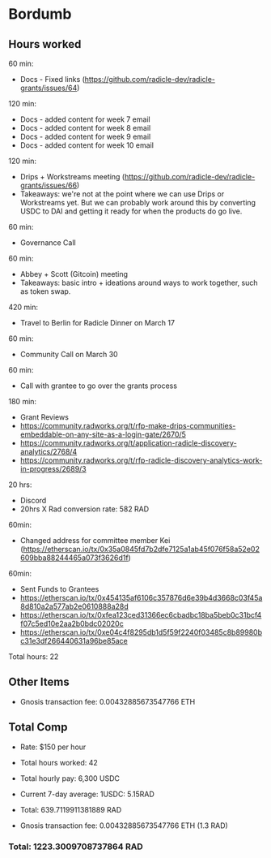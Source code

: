 # Bordumb

## Hours worked
60 min:
* Docs - Fixed links (https://github.com/radicle-dev/radicle-grants/issues/64)

120 min:
* Docs - added content for week 7 email 
* Docs - added content for week 8 email 
* Docs - added content for week 9 email 
* Docs - added content for week 10 email

120 min:
* Drips + Workstreams meeting (https://github.com/radicle-dev/radicle-grants/issues/66)
* Takeaways: we're not at the point where we can use Drips or Workstreams yet. But we can probably work around this by 
converting USDC to DAI and getting it ready for when the products do go live.

60 min:
* Governance Call

60 min:
* Abbey + Scott (Gitcoin) meeting
* Takeaways: basic intro + ideations around ways to work together, such as token swap.

420 min:
* Travel to Berlin for Radicle Dinner on March 17

60 min:
* Community Call on March 30

60 min:
* Call with grantee to go over the grants process

180 min: 
* Grant Reviews
* https://community.radworks.org/t/rfp-make-drips-communities-embeddable-on-any-site-as-a-login-gate/2670/5
* https://community.radworks.org/t/application-radicle-discovery-analytics/2768/4
* https://community.radworks.org/t/rfp-radicle-discovery-analytics-work-in-progress/2689/3

20 hrs: 
* Discord 
* 20hrs X Rad conversion rate: 582 RAD

60min:
* Changed address for committee member Kei (https://etherscan.io/tx/0x35a0845fd7b2dfe7125a1ab45f076f58a52e02609bba88244465a073f3626d1f)

60min:
* Sent Funds to Grantees
* https://etherscan.io/tx/0x454135af6106c357876d6e39b4d3668c03f45a8d810a2a577ab2e0610888a28d
* https://etherscan.io/tx/0xfea123ced31366ec6cbadbc18ba5beb0c31bcf4f07c5ed10e2aa2b0bdc02020c
* https://etherscan.io/tx/0xe04c4f8295db1d5f59f2240f03485c8b89980bc31e3df266440631a96be85ace

Total hours: 22

## Other Items

* Gnosis transaction fee: 0.00432885673547766 ETH

## Total Comp

* Rate: $150 per hour
* Total hours worked: 42
* Total hourly pay: 6,300 USDC
* Current 7-day average: 1USDC: 5.15RAD
* Total: 639.7119911381889 RAD

* Gnosis transaction fee: 0.00432885673547766 ETH (1.3 RAD)

### Total: 1223.3009708737864 RAD
